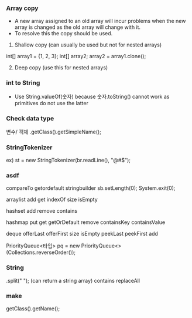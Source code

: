 ### Array copy
- A new array assigned to an old array will incur problems when the new array is changed as the old array will change with it.
- To resolve this the copy should be used.

1. Shallow copy (can usually be used but not for nested arrays)

int[] array1 = {1, 2, 3};
int[] array2;
array2 = array1.clone();

2. Deep copy (use this for nested arrays)



### int to String
- Use String.valueOf(숫자) because 숫자.toString() cannot work as primitives do not use the latter 

### Check data type
변수/ 객체 .getClass().getSimpleName();

### StringTokenizer
ex)
st = new StringTokenizer(br.readLine(), "@#$");

### asdf
compareTo
getordefault
stringbuilder
sb.setLength(0);
System.exit(0);

arraylist
add
get
indexOf
size
isEmpty

hashset
add
remove
contains

hashmap
put
get
getOrDefault
remove
containsKey
containsValue

deque
offerLast
offerFirst
size
isEmpty
peekLast
peekFirst
add

PriorityQueue<타입> pq = new PriorityQueue<>(Collections.reverseOrder());

### String
.split(" ");
(can return a string array)
contains
replaceAll

### make
getClass().getName();
